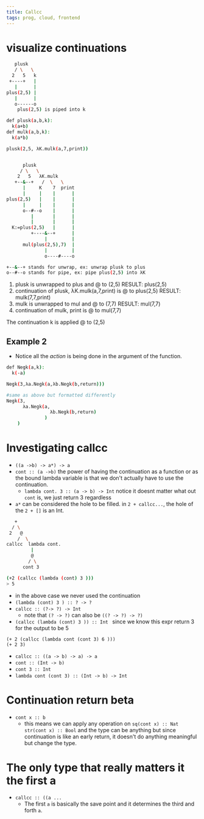 ```yaml
---
title: Callcc
tags: prog, cloud, frontend
---
```



# visualize continuations

```bash
   plusk
   / \   \
  2   5   k
 +----+   |
   |      |
plus(2,5) | 
   |      |
   o------o
    plus(2,5) is piped into k
```


```bash
def plusk(a,b,k):
  k(a+b)
def mulk(a,b,k):
  k(a*b)

plusk(2,5, λK.mulk(a,7,print))
```

```bash

      plusk
     / \   \
    2   5   λK.mulk
   +--&--+   /  \   \
      |     K    7  print
      |     |    |      |
plus(2,5)   |    |      |
      |     |    |      |
      o--#--o    |      |
         |       |      |
         |       |      |
  K:=plus(2,5)   |      |
         +----&--+      |
              |         |
      mul(plus(2,5),7)  |
              |         |
              o----#----o   

+--&--+ stands for unwrap, ex: unwrap plusk to plus
o--#--o stands for pipe, ex: pipe plus(2,5) into λK
```       


1. plusk is unwrapped to plus and @ to (2,5) RESULT: plus(2,5)
2. continuation of plusk, λK.mulk(a,7,print) is @ to plus(2,5) RESULT: mulk(7,7,print)
3. mulk is unwrapped to mul and @ to (7,7) RESULT: mul(7,7)
4. continuation of mulk, print is @ to mul(7,7)


The continuation k is applied @ to (2,5)

## Example 2

* Notice all the *action* is being done in the argument of the function.

```bash
def Negk(a,k):
  k(-a)

Negk(3,λa.Negk(a,λb.Negk(b,return)))

#same as above but formatted differently
Negk(3,
      λa.Negk(a,
                λb.Negk(b,return)
              )
    )
```

# Investigating callcc

* `((a ->b) -> a*) -> a`
* `cont :: (a ->b)` the power of having the continuation as a function or as the bound lambda variable is that we don't actually have to use the continuation.
  * `lambda cont. 3 :: (a -> b) -> Int` notice it doesnt matter what out `cont` is, we just return 3 regardless
* `a*` can be considered the hole to be filled. in  `2 + callcc...`, the hole of the `2 + []` is an Int.

```bash
   +
  / \
 2   @
    /  \
callcc  lambda cont.
         |
         @
        / \
      cont 3
```
```bash    
(+2 (callcc (lambda (cont) 3 )))
> 5
```

* in the above case we never used the continuation
* `(lambda (cont) 3 ) :: ? -> ?`
* `callcc :: (?-> ?) -> Int`
  * note that `(? -> ?)` can also be `((? -> ?) -> ?)`
* `(callcc (lambda (cont) 3 )) :: Int ` since we know this expr return 3 for the output to be 5


```
(+ 2 (callcc (lambda cont (cont 3) 6 )))
(+ 2 3)
```

* `callcc :: ((a -> b) -> a) -> a`
* `cont :: (Int -> b)`
* `cont 3 :: Int`
* `lambda cont (cont 3) :: (Int -> b) -> Int` 

# Continuation return beta

* `cont x :: b` 
  * this means we can apply any operation on `sq(cont x) :: Nat` `str(cont x) :: Bool` and the type can be anything but since continuation is like an early return, it doesn't do anything meaningful but change the type.

# The only type that really matters it the first a

* `callcc :: ((a ...`
  * The first `a` is basically the save point and it determines the third and forth `a`.


